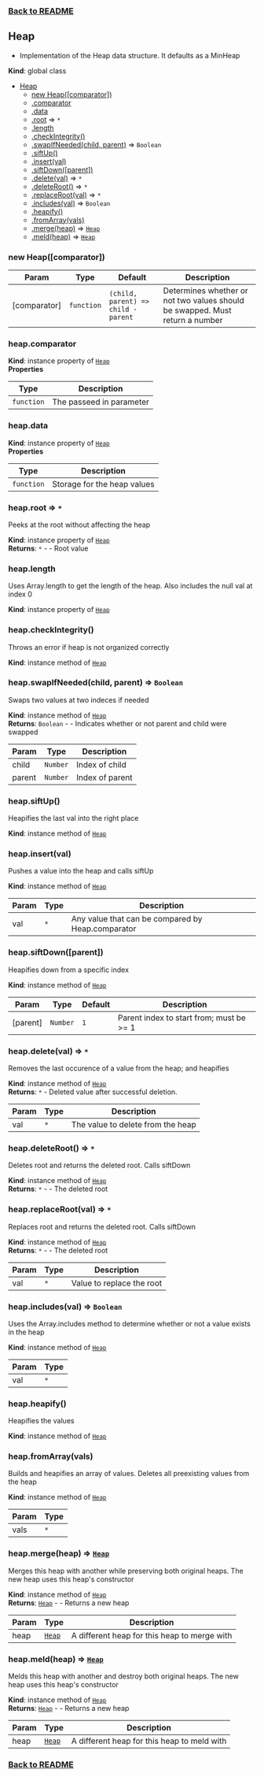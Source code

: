 <a name="Heap"></a>

### [Back to README](README.md)

## Heap

- Implementation of the Heap data structure. It defaults as a MinHeap

**Kind**: global class

- [Heap](#Heap)
  - [new Heap([comparator])](#new_Heap_new)
  - [.comparator](#Heap+comparator)
  - [.data](#Heap+data)
  - [.root](#Heap+root) ⇒ <code>\*</code>
  - [.length](#Heap+length)
  - [.checkIntegrity()](#Heap+checkIntegrity)
  - [.swapIfNeeded(child, parent)](#Heap+swapIfNeeded) ⇒ <code>Boolean</code>
  - [.siftUp()](#Heap+siftUp)
  - [.insert(val)](#Heap+insert)
  - [.siftDown([parent])](#Heap+siftDown)
  - [.delete(val)](#Heap+delete) ⇒ <code>\*</code>
  - [.deleteRoot()](#Heap+deleteRoot) ⇒ <code>\*</code>
  - [.replaceRoot(val)](#Heap+replaceRoot) ⇒ <code>\*</code>
  - [.includes(val)](#Heap+includes) ⇒ <code>Boolean</code>
  - [.heapify()](#Heap+heapify)
  - [.fromArray(vals)](#Heap+fromArray)
  - [.merge(heap)](#Heap+merge) ⇒ [<code>Heap</code>](#Heap)
  - [.meld(heap)](#Heap+meld) ⇒ [<code>Heap</code>](#Heap)

<a name="new_Heap_new"></a>

### new Heap([comparator])

| Param        | Type                  | Default                                                | Description                                                                  |
| ------------ | --------------------- | ------------------------------------------------------ | ---------------------------------------------------------------------------- |
| [comparator] | <code>function</code> | <code>(child, parent) &#x3D;&gt; child - parent</code> | Determines whether or not two values should be swapped. Must return a number |

<a name="Heap+comparator"></a>

### heap.comparator

**Kind**: instance property of [<code>Heap</code>](#Heap)  
**Properties**

| Type                  | Description              |
| --------------------- | ------------------------ |
| <code>function</code> | The passeed in parameter |

<a name="Heap+data"></a>

### heap.data

**Kind**: instance property of [<code>Heap</code>](#Heap)  
**Properties**

| Type                  | Description                 |
| --------------------- | --------------------------- |
| <code>function</code> | Storage for the heap values |

<a name="Heap+root"></a>

### heap.root ⇒ <code>\*</code>

Peeks at the root without affecting the heap

**Kind**: instance property of [<code>Heap</code>](#Heap)  
**Returns**: <code>\*</code> - - Root value  
<a name="Heap+length"></a>

### heap.length

Uses Array.length to get the length of the heap. Also includes the null val at index 0

**Kind**: instance property of [<code>Heap</code>](#Heap)  
<a name="Heap+checkIntegrity"></a>

### heap.checkIntegrity()

Throws an error if heap is not organized correctly

**Kind**: instance method of [<code>Heap</code>](#Heap)  
<a name="Heap+swapIfNeeded"></a>

### heap.swapIfNeeded(child, parent) ⇒ <code>Boolean</code>

Swaps two values at two indeces if needed

**Kind**: instance method of [<code>Heap</code>](#Heap)  
**Returns**: <code>Boolean</code> - - Indicates whether or not parent and child were swapped

| Param  | Type                | Description     |
| ------ | ------------------- | --------------- |
| child  | <code>Number</code> | Index of child  |
| parent | <code>Number</code> | Index of parent |

<a name="Heap+siftUp"></a>

### heap.siftUp()

Heapifies the last val into the right place

**Kind**: instance method of [<code>Heap</code>](#Heap)  
<a name="Heap+insert"></a>

### heap.insert(val)

Pushes a value into the heap and calls siftUp

**Kind**: instance method of [<code>Heap</code>](#Heap)

| Param | Type            | Description                                       |
| ----- | --------------- | ------------------------------------------------- |
| val   | <code>\*</code> | Any value that can be compared by Heap.comparator |

<a name="Heap+siftDown"></a>

### heap.siftDown([parent])

Heapifies down from a specific index

**Kind**: instance method of [<code>Heap</code>](#Heap)

| Param    | Type                | Default        | Description                              |
| -------- | ------------------- | -------------- | ---------------------------------------- |
| [parent] | <code>Number</code> | <code>1</code> | Parent index to start from; must be >= 1 |

<a name="Heap+delete"></a>

### heap.delete(val) ⇒ <code>\*</code>

Removes the last occurence of a value from the heap; and heapifies

**Kind**: instance method of [<code>Heap</code>](#Heap)  
**Returns**: <code>\*</code> - Deleted value after successful deletion.

| Param | Type            | Description                       |
| ----- | --------------- | --------------------------------- |
| val   | <code>\*</code> | The value to delete from the heap |

<a name="Heap+deleteRoot"></a>

### heap.deleteRoot() ⇒ <code>\*</code>

Deletes root and returns the deleted root. Calls siftDown

**Kind**: instance method of [<code>Heap</code>](#Heap)  
**Returns**: <code>\*</code> - - The deleted root  
<a name="Heap+replaceRoot"></a>

### heap.replaceRoot(val) ⇒ <code>\*</code>

Replaces root and returns the deleted root. Calls siftDown

**Kind**: instance method of [<code>Heap</code>](#Heap)  
**Returns**: <code>\*</code> - - The deleted root

| Param | Type            | Description               |
| ----- | --------------- | ------------------------- |
| val   | <code>\*</code> | Value to replace the root |

<a name="Heap+includes"></a>

### heap.includes(val) ⇒ <code>Boolean</code>

Uses the Array.includes method to determine whether or not a value exists in the heap

**Kind**: instance method of [<code>Heap</code>](#Heap)

| Param | Type            |
| ----- | --------------- |
| val   | <code>\*</code> |

<a name="Heap+heapify"></a>

### heap.heapify()

Heapifies the values

**Kind**: instance method of [<code>Heap</code>](#Heap)  
<a name="Heap+fromArray"></a>

### heap.fromArray(vals)

Builds and heapifies an array of values. Deletes all preexisting values from the heap

**Kind**: instance method of [<code>Heap</code>](#Heap)

| Param | Type            |
| ----- | --------------- |
| vals  | <code>\*</code> |

<a name="Heap+merge"></a>

### heap.merge(heap) ⇒ [<code>Heap</code>](#Heap)

Merges this heap with another while preserving both original heaps. The new heap uses this heap's constructor

**Kind**: instance method of [<code>Heap</code>](#Heap)  
**Returns**: [<code>Heap</code>](#Heap) - - Returns a new heap

| Param | Type                       | Description                                  |
| ----- | -------------------------- | -------------------------------------------- |
| heap  | [<code>Heap</code>](#Heap) | A different heap for this heap to merge with |

<a name="Heap+meld"></a>

### heap.meld(heap) ⇒ [<code>Heap</code>](#Heap)

Melds this heap with another and destroy both original heaps. The new heap uses this heap's constructor

**Kind**: instance method of [<code>Heap</code>](#Heap)  
**Returns**: [<code>Heap</code>](#Heap) - - Returns a new heap

| Param | Type                       | Description                                 |
| ----- | -------------------------- | ------------------------------------------- |
| heap  | [<code>Heap</code>](#Heap) | A different heap for this heap to meld with |

### [Back to README](README.md)
